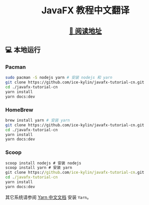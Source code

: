 <h1 align="center">JavaFX 教程中文翻译</h1>

<h2 align="center">
  <a
    href="https://javafx.icekylin.online/"
    target="_blank"
    rel="noopener noreferrer"
    >📖 阅读地址</a
  >
</h2>

## 💻 本地运行

### Pacman

```bash
sudo pacman -S nodejs yarn # 安装 nodejs 和 yarn
git clone https://github.com/ice-kylin/javafx-tutorial-cn.git
cd ./javafx-tutorial-cn
yarn install
yarn docs:dev
```

### HomeBrew

```bash
brew install yarn # 安装 yarn
git clone https://github.com/ice-kylin/javafx-tutorial-cn.git
cd ./javafx-tutorial-cn
yarn install
yarn docs:dev
```

### Scoop

```bat
scoop install nodejs # 安装 nodejs
scoop install yarn # 安装 yarn
git clone https://github.com/ice-kylin/javafx-tutorial-cn.git
cd ./javafx-tutorial-cn
yarn install
yarn docs:dev
```

其它系统请参阅 [Yarn 中文文档](https://yarn.bootcss.com/docs/install/) 安装 `Yarn`。
